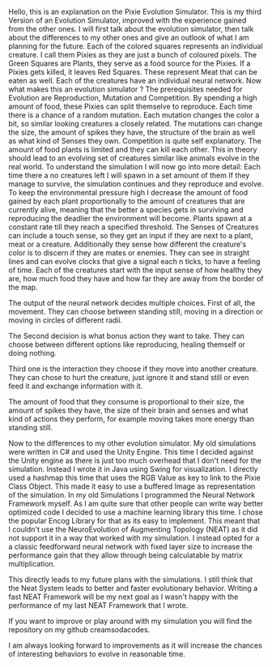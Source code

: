 Hello, this is an explanation on the Pixie Evolution Simulator.
This is my third Version of an Evolution Simulator, improved with the experience  gained from the other ones.
I will first talk about the evolution simulator, then talk about the differences  to my other ones and give an outlook of what I am planning for the future.
Each of the colored squares represents an individual creature. I call them Pixies as they are just a bunch of coloured pixels.
The Green Squares are Plants, they serve as a food source for the Pixies. If a Pixies gets killed, it leaves Red Squares. These represent Meat that can be eaten as well.
Each of the creatures have an individual neural network. 
Now what makes this an evolution simulator ? 
The prerequisites needed for Evolution are Reproduction, Mutation and Competition.
By spending a high amount of food, these Pixies can split themselve to reproduce.
Each time there is a chance of a random mutation. 
Each mutation changes the color a bit, so similar looking creatures a closely related.
The mutations can change the size, the amount of spikes they have, the structure of the brain as well as what kind of Senses they own. 
Competition is quite self explanatory. The amount of food plants is limited and they can kill each other. 
This in theory should lead to an evolving set of creatures similar like animals evolve in the real world. 
To understand the simulation I will now go into more detail:
Each time there a no creatures left I will spawn in a set amount of them
If they manage to survive, the simulation continues and they reproduce and evolve.
To keep the environmental pressure high I decrease the amount of food gained by each plant proportionally to the amount of creatures that are currently alive, meaning that the better a species gets in surviving and reproducing the deadlier the environment  will become.
Plants spawn at a constant rate till they reach a specified threshold.
The Senses of Creatures can include a touch sense, so they get an input if they are next to a plant, meat or a creature.  Additionally they sense how different the creature's color is to discern if they are mates or enemies.
They can see in straight lines and can evolve clocks that give a signal each n ticks, to have a feeling of time.
Each of the creatures start with the input sense of how healthy they are, how much food they have and how far they are away from the border of the map.

The output of the neural network decides multiple choices. 
First of all, the movement. They can choose between standing still, moving in a direction or moving in circles of different radii.

The Second decision is what bonus action they want to take. They can choose between different options like reproducing, healing themself or doing nothing.

Third one is the interaction they choose if they move into another creature. They can chose to hurt the creature, just ignore it and stand still or even feed it and exchange information with it.

The amount of food that they consume is proportional to their size, the amount of spikes they have, the size of their brain and senses and what kind of actions they perform, for example moving takes more energy than standing still.

Now to the differences to my other evolution simulator.
My old simulations were written in C# and used the Unity Engine. This time I decided against the Unity engine as there is just too much overhead that I don't need for the simulation.
Instead I wrote it in Java using Swing for visualization.
I directly used a hashmap this time that uses the RGB Value as key to link to the Pixie Class Object. This made it easy to use a buffered Image as representation of the simulation. 
In my old Simulations I programmed the Neural Network Framework myself. As I am quite sure that other people can write way better optimized code I decided to use a machine learning library this time.
I chose the popular Encog Library for that as its easy to implement.
This meant that I couldn't use the NeuroEvolution of Augmenting Topology (NEAT) as it did not support it in a way that worked with my simulation. I instead opted for a a classic feedforward neural network with fixed layer size to increase the performance gain that they allow through being calculatable by matrix multiplication.

This directly leads to my future plans with the simulations. I still think that the Neat System leads to better and faster evolutionary behavior. 
Writing a fast NEAT Framework will be my next goal as I wasn't happy with the performance of my last NEAT Framework that I wrote. 

If you want to improve or play around with my simulation you will find the repository on my github creamsodacodes. 

I am always looking forward to improvements as it will increase the chances of interesting behaviors to evolve in reasonable time.



